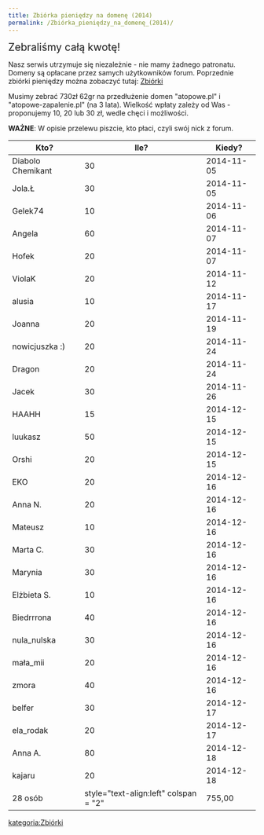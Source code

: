 ```yaml
---
title: Zbiórka pieniędzy na domenę (2014)
permalink: /Zbiórka_pieniędzy_na_domenę_(2014)/
---
```


<span style="font-size: 150%">Zebraliśmy całą kwotę!</span>

Nasz serwis utrzymuje się niezależnie - nie mamy żadnego patronatu. Domeny są opłacane przez samych użytkowników forum. Poprzednie zbiórki pieniędzy można zobaczyć tutaj: [Zbiórki](/atopedia/:kategoria:Zbiórki "wikilink")

Musimy zebrać 730zł 62gr na przedłużenie domen "atopowe.pl" i "atopowe-zapalenie.pl" (na 3 lata). Wielkość wpłaty zależy od Was - proponujemy 10, 20 lub 30 zł, wedle chęci i możliwości.

**WAŻNE**: W opisie przelewu piszcie, kto płaci, czyli swój nick z forum.

| Kto?              | Ile?                                           | Kiedy?     |
|-------------------|------------------------------------------------|------------|
| Diabolo Chemikant | 30                                             | 2014-11-05 |
| Jola.Ł            | 30                                             | 2014-11-05 |
| Gelek74           | 10                                             | 2014-11-06 |
| Angela            | 60                                             | 2014-11-07 |
| Hofek             | 20                                             | 2014-11-07 |
| ViolaK            | 20                                             | 2014-11-12 |
| alusia            | 10                                             | 2014-11-17 |
| Joanna            | 20                                             | 2014-11-19 |
| nowicjuszka :)    | 20                                             | 2014-11-24 |
| Dragon            | 20                                             | 2014-11-24 |
| Jacek             | 30                                             | 2014-11-26 |
| HAAHH             | 15                                             | 2014-12-15 |
| luukasz           | 50                                             | 2014-12-15 |
| Orshi             | 20                                             | 2014-12-15 |
| EKO               | 20                                             | 2014-12-16 |
| Anna N.           | 20                                             | 2014-12-16 |
| Mateusz           | 10                                             | 2014-12-16 |
| Marta C.          | 30                                             | 2014-12-16 |
| Marynia           | 30                                             | 2014-12-16 |
| Elżbieta S.       | 10                                             | 2014-12-16 |
| Biedrrrona        | 40                                             | 2014-12-16 |
| nula_nulska      | 30                                             | 2014-12-16 |
| mała_mii         | 20                                             | 2014-12-16 |
| zmora             | 40                                             | 2014-12-16 |
| belfer            | 30                                             | 2014-12-17 |
| ela_rodak        | 20                                             | 2014-12-17 |
| Anna A.           | 80                                             | 2014-12-18 |
| kajaru            | 20                                             | 2014-12-18 |
| 28 osób           | style="text-align:left" colspan = "2" | 755,00 |

[kategoria:Zbiórki](/atopedia/kategoria:Zbiórki "wikilink")